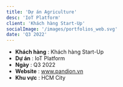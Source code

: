 ```yaml
---
title: 'Dự án Agriculture'
desc: 'IoT Platform'
client: 'Khách hàng Start-Up'
socialImage: '/images/portfolios_web.svg'
date: 'Q3 2022'
---
```


- **Khách hàng** : Khách hàng Start-Up
- **Dự án** : IoT Platform
- **Ngày** : Q3 2022
- **Website** : www.pandion.vn
- **Khu vực** : HCM City
